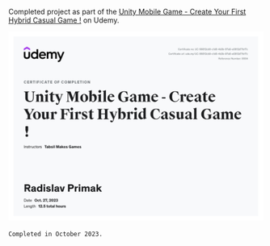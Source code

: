 Completed project as part of the [Unity Mobile Game - Create Your First Hybrid Casual Game !](https://www.udemy.com/course/hybrid-casual-mobile-game/) on Udemy.

![Certificate](./Certificate%20Of%20Completion.jpg)

``Completed in October 2023.``
